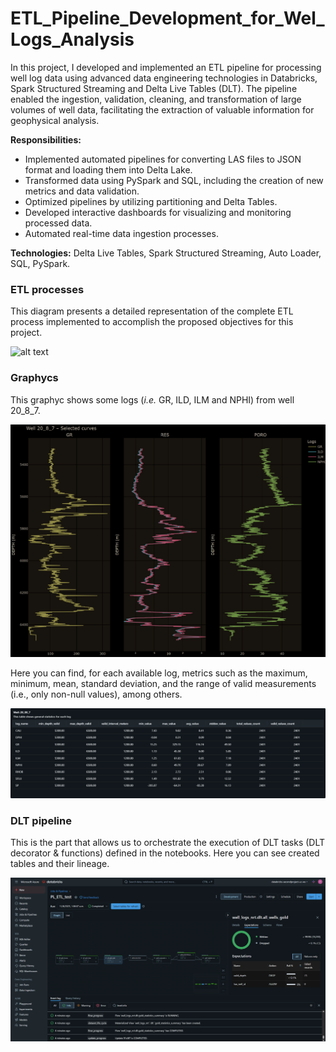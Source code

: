 # ETL_Pipeline_Development_for_Wel_Logs_Analysis
In this project, I developed and implemented an ETL pipeline for processing well log data using advanced data engineering technologies in Databricks, Spark Structured Streaming and Delta Live Tables (DLT). The pipeline enabled the ingestion, validation, cleaning, and transformation of large volumes of well data, facilitating the extraction of valuable information for geophysical analysis.

**Responsibilities:**
- Implemented automated pipelines for converting LAS files to JSON format and loading them into Delta Lake.
- Transformed data using PySpark and SQL, including the creation of new metrics and data validation.
- Optimized pipelines by utilizing partitioning and Delta Tables.
- Developed interactive dashboards for visualizing and monitoring processed data.
- Automated real-time data ingestion processes.

**Technologies:** Delta Live Tables, Spark Structured Streaming, Auto Loader, SQL, PySpark.

### ETL processes

This diagram presents a detailed representation of the complete ETL process implemented to accomplish the proposed objectives for this project.

 ![alt text](https://github.com/Rogelio-Bustamante/ETL_Pipeline_Development_for_Wel_Logs_Analysis/blob/main/Streaming_ETL_processes.png)

### Graphycs

This graphyc shows some logs (*i.e.* GR, ILD, ILM and NPHI) from well 20_8_7.

 ![alt text](https://github.com/Rogelio-Bustamante/ETL_Pipeline_Development_for-Wel_Logs_Analysis/blob/main/Selected_Curves.png)

Here you can find, for each available log, metrics such as the maximum, minimum, mean, standard deviation, and the range of valid measurements (i.e., only non-null values), among others.
 
 ![alt text](https://github.com/Rogelio-Bustamante/ETL_Pipeline_Development_for-Wel_Logs_Analysis/blob/main/Statistics.png)

### DLT pipeline
 
This is the part that allows us to orchestrate the execution of DLT tasks (DLT decorator & functions) defined in the notebooks. Here you can see created tables and their lineage.

 ![alt text](https://raw.githubusercontent.com/Rogelio-Bustamante/ETL_Pipeline_Development_for-Wel_Logs_Analysis/refs/heads/main/DTL_pipeline.png)
